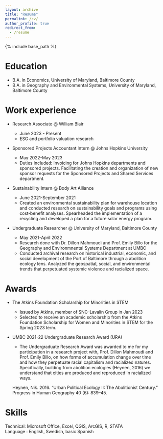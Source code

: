 ```yaml
---
layout: archive
title: "Resume"
permalink: /cv/
author_profile: true
redirect_from:
  - /resume
---
```


{% include base_path %}

Education
======
* B.A. in Economics, University of Maryland, Baltimore County
* B.A. in Geography and Environmental Systems, University of Maryland, Baltimore County

Work experience
======
* Research Associate @ William Blair
  *  June 2023 - Present
  *  ESG and portfolio valuation research

* Sponsored Projects Accountant Intern @ Johns Hopkins University
  * May 2022-May 2023
  * Duties included: Invoicing for Johns Hopkins departments and sponsored projects. Facilitating the creation and organization of new sponsor requests for the Sponsored Projects and Shared Services department.

* Sustainability Intern @ Body Art Alliance
  *  June 2021-September 2021
  *  Created an environmental sustainability plan for warehouse location and conducted research on sustainability goals and programs using cost-benefit analyses. Spearheaded the implementation of a recycling and developed a plan for a future solar energy program.

* Undergraduate Researcher @ University of Maryland, Baltimore County 
  * May 2021-April 2022
  * Research done with Dr. Dillon Mahmoudi and Prof. Emily Billo for the Geography and Environmnental Systems Department at UMBC
  * Conducted archival research on historical industrial, economic, and social development of the Port of Baltimore through a abolition ecology lens. Analyzed the geospatial, social, and environmental trends that perpetuated systemic violence and racialized space.

Awards
======
* The Atkins Foundation Scholarship for Minorities in STEM
  * Issued by Atkins, member of SNC-Lavalin Group in Jan 2023
  * Selected to receive an academic scholarship from the Atkins Foundation Scholarship for Women and Minorities in STEM for the Spring 2023 term.

* UMBC 2021-22 Undergraduate Research Award (URA)
  * The Undergraduate Research Award was awarded to me for my participation in a research project with, Prof. Dillon Mahmoudi and Prof. Emily Billo, on how forms of accumulation change over time and how they perpetuate racial capitalism and racialized natures. Specifically, building from abolition ecologies (Heynen, 2016) we understand that cities are produced and reproduced in racialized ways.  
  
  Heynen, Nik. 2016. “Urban Political Ecology II: The Abolitionist Century.” Progress in Human Geography 40 (6): 839–45. 

Skills
======
Technical: Microsoft Office, Excel, QGIS, ArcGIS, R, STATA  
Language : English, Swedish, basic Spanish
